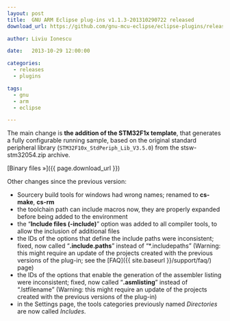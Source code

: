```yaml
---
layout: post
title:  GNU ARM Eclipse plug-ins v1.1.3-201310290722 released
download_url: https://github.com/gnu-mcu-eclipse/eclipse-plugins/releases/tag/v1.1.3-201310290722

author: Liviu Ionescu

date:   2013-10-29 12:00:00

categories:
  - releases
  - plugins

tags:
  - gnu
  - arm
  - eclipse

---
```


The main change is **the addition of the STM32F1x template**, that generates a fully configurable running sample, based on the original standard peripheral library (`STM32F10x_StdPeriph_Lib_V3.5.0`) from the stsw-stm32054.zip archive.

[Binary files »]({{ page.download_url }})

Other changes since the previous version:

- Sourcery build tools for windows had wrong names; renamed to **cs-make**, **cs-rm**
- the toolchain path can include macros now, they are properly expanded before being added to the environment
- the “**Include files (-include)**” option was added to all compiler tools, to allow the inclusion of additional files
- the IDs of the options that define the include paths were inconsistent; fixed, now called “**.include.paths**” instead of “*.includepaths” (Warning: this might require an update of the projects created with the previous versions of the plug-in; see the [FAQ]({{ site.baseurl }}/support/faq/) page)
- the IDs of the options that enable the generation of the assembler listing were inconsistent; fixed, now called “**.asmlisting**” instead of “.lstfilename” (Warning: this might require an update of the projects created with the previous versions of the plug-in)
- in the Settings page, the tools categories previously named _Directories_ are now called _Includes_.
